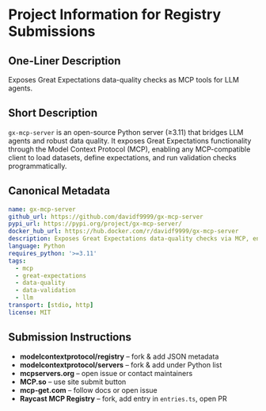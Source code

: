 # Project Information for Registry Submissions

## One-Liner Description
Exposes Great Expectations data-quality checks as MCP tools for LLM agents.

## Short Description
`gx-mcp-server` is an open-source Python server (≥3.11) that bridges LLM agents and robust data quality. It exposes Great Expectations functionality through the Model Context Protocol (MCP), enabling any MCP-compatible client to load datasets, define expectations, and run validation checks programmatically.

## Canonical Metadata

```yaml
name: gx-mcp-server
github_url: https://github.com/davidf9999/gx-mcp-server
pypi_url: https://pypi.org/project/gx-mcp-server/
docker_hub_url: https://hub.docker.com/r/davidf9999/gx-mcp-server
description: Exposes Great Expectations data-quality checks via MCP, enabling LLM agents to load datasets, define expectations, and run validation checks.
language: Python
requires_python: '>=3.11'
tags:
  - mcp
  - great-expectations
  - data-quality
  - data-validation
  - llm
transport: [stdio, http]
license: MIT
```

## Submission Instructions

- **modelcontextprotocol/registry** – fork & add JSON metadata
- **modelcontextprotocol/servers** – fork & add under Python list
- **mcpservers.org** – open issue or contact maintainers
- **MCP.so** – use site submit button
- **mcp-get.com** – follow docs or open issue
- **Raycast MCP Registry** – fork, add entry in `entries.ts`, open PR